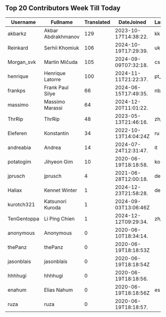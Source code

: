## Top 20 Contributors Week Till Today ##
|Username|Fullname|Translated|DateJoined|Language|
|--------|--------|----------|----------|-------|
|akbarkz|Akbar Abdrakhmanov|129|2023-10-17T14:38:22.|kk|
|Reinkard|Serhii Khomiuk|106|2024-10-19T17:29:39.|uk|
|Morgan_svk|Martin Mičuda|105|2024-09-09T07:32:18.|cs|
|henrique|Henrique Latorre|100|2024-11-11T21:22:37.|pt_BR|
|frankps|Frank Paul Silye|66|2024-06-15T17:49:35.|nb_NO|
|massimo|Massimo Marassi|64|2024-12-20T11:01:22.||
|ThrRip|ThrRip|48|2023-05-13T21:46:16.|zh_Hans|
|Eleferen|Konstantin|34|2022-10-13T14:04:24Z|ru|
|andreabia|Andrea|14|2024-07-24T12:31:47.|it|
|potatogim|Jihyeon Gim|10|2020-06-19T18:18:58.|ko|
|jprusch|jprusch|4|2021-06-28T12:00:18.|de|
|Haliax|Kennet Winter|1|2024-12-23T21:58:28.|de|
|kurotch321|Katsunori Kuroda|1|2024-09-03T13:06:46Z||
|TenGentoppa|Li Ping Chien|1|2024-12-12T09:29:34.|zh_Hant|
|anonymous|Anonymous|0|2020-06-10T18:34:14.||
|thePanz|thePanz|0|2020-06-19T18:18:53Z||
|jasonblais|jasonblais|0|2020-06-19T18:18:54Z||
|hhhhugi|hhhhugi|0|2020-06-19T18:18:56.||
|enahum|Elias  Nahum|0|2020-06-19T18:18:56Z|es|
|ruza|ruza|0|2020-06-19T18:18:57.||
